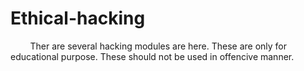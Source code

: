 # Ethical-hacking

&nbsp;&nbsp;&nbsp;&nbsp;&nbsp;&nbsp;&nbsp; Ther are several hacking modules are here. These are only for educational purpose. These should not be used in offencive manner.
